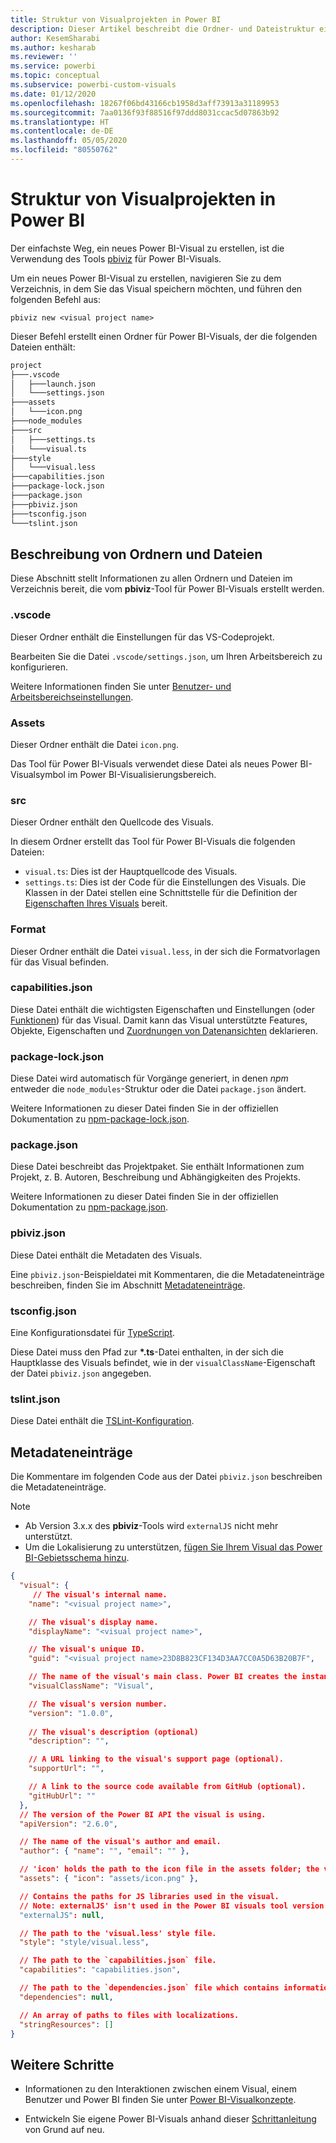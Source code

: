 ```yaml
---
title: Struktur von Visualprojekten in Power BI
description: Dieser Artikel beschreibt die Ordner- und Dateistruktur eines Power BI-Visualprojekts.
author: KesemSharabi
ms.author: kesharab
ms.reviewer: ''
ms.service: powerbi
ms.topic: conceptual
ms.subservice: powerbi-custom-visuals
ms.date: 01/12/2020
ms.openlocfilehash: 18267f06bd43166cb1958d3aff73913a31189953
ms.sourcegitcommit: 7aa0136f93f88516f97ddd8031ccac5d07863b92
ms.translationtype: HT
ms.contentlocale: de-DE
ms.lasthandoff: 05/05/2020
ms.locfileid: "80550762"
---
```

# <a name="power-bi-visual-project-structure"></a>Struktur von Visualprojekten in Power BI

Der einfachste Weg, ein neues Power BI-Visual zu erstellen, ist die Verwendung des Tools [pbiviz](https://www.npmjs.com/package/powerbi-visuals-tools) für Power BI-Visuals.

Um ein neues Power BI-Visual zu erstellen, navigieren Sie zu dem Verzeichnis, in dem Sie das Visual speichern möchten, und führen den folgenden Befehl aus:

`pbiviz new <visual project name>`

Dieser Befehl erstellt einen Ordner für Power BI-Visuals, der die folgenden Dateien enthält:

```markdown
project
├───.vscode
│   ├───launch.json
│   └───settings.json
├───assets
│   └───icon.png
├───node_modules
├───src
│   ├───settings.ts
│   └───visual.ts
├───style
│   └───visual.less
├───capabilities.json
├───package-lock.json
├───package.json
├───pbiviz.json
├───tsconfig.json
└───tslint.json
```

## <a name="folder-and-file-description"></a>Beschreibung von Ordnern und Dateien

Diese Abschnitt stellt Informationen zu allen Ordnern und Dateien im Verzeichnis bereit, die vom **pbiviz**-Tool für Power BI-Visuals erstellt werden.  

### <a name="vscode"></a>.vscode

Dieser Ordner enthält die Einstellungen für das VS-Codeprojekt.

Bearbeiten Sie die Datei `.vscode/settings.json`, um Ihren Arbeitsbereich zu konfigurieren.

Weitere Informationen finden Sie unter [Benutzer- und Arbeitsbereichseinstellungen](https://code.visualstudio.com/docs/getstarted/settings).

### <a name="assets"></a>Assets

Dieser Ordner enthält die Datei `icon.png`.

Das Tool für Power BI-Visuals verwendet diese Datei als neues Power BI-Visualsymbol im Power BI-Visualisierungsbereich.

### <a name="src"></a>src

Dieser Ordner enthält den Quellcode des Visuals.

In diesem Ordner erstellt das Tool für Power BI-Visuals die folgenden Dateien:
* `visual.ts`: Dies ist der Hauptquellcode des Visuals.
* `settings.ts`: Dies ist der Code für die Einstellungen des Visuals. Die Klassen in der Datei stellen eine Schnittstelle für die Definition der [Eigenschaften Ihres Visuals](./objects-properties.md#properties) bereit.

### <a name="style"></a>Format

Dieser Ordner enthält die Datei `visual.less`, in der sich die Formatvorlagen für das Visual befinden.

### <a name="capabilitiesjson"></a>capabilities.json

Diese Datei enthält die wichtigsten Eigenschaften und Einstellungen (oder [Funktionen](./capabilities.md)) für das Visual. Damit kann das Visual unterstützte Features, Objekte, Eigenschaften und [Zuordnungen von Datenansichten](./dataview-mappings.md) deklarieren.

### <a name="package-lockjson"></a>package-lock.json

Diese Datei wird automatisch für Vorgänge generiert, in denen *npm* entweder die `node_modules`-Struktur oder die Datei `package.json` ändert.

Weitere Informationen zu dieser Datei finden Sie in der offiziellen Dokumentation zu [npm-package-lock.json](https://docs.npmjs.com/files/package-lock.json).

### <a name="packagejson"></a>package.json

Diese Datei beschreibt das Projektpaket. Sie enthält Informationen zum Projekt, z. B. Autoren, Beschreibung und Abhängigkeiten des Projekts.

Weitere Informationen zu dieser Datei finden Sie in der offiziellen Dokumentation zu [npm-package.json](https://docs.npmjs.com/files/package.json.html).

### <a name="pbivizjson"></a>pbiviz.json

Diese Datei enthält die Metadaten des Visuals.

Eine `pbiviz.json`-Beispieldatei mit Kommentaren, die die Metadateneinträge beschreiben, finden Sie im Abschnitt [Metadateneinträge](#metadata-entries).

### <a name="tsconfigjson"></a>tsconfig.json

Eine Konfigurationsdatei für [TypeScript](https://www.typescriptlang.org/docs/handbook/tsconfig-json.html).

Diese Datei muss den Pfad zur **\*.ts**-Datei enthalten, in der sich die Hauptklasse des Visuals befindet, wie in der `visualClassName`-Eigenschaft der Datei `pbiviz.json` angegeben.

### <a name="tslintjson"></a>tslint.json

Diese Datei enthält die [TSLint-Konfiguration](https://palantir.github.io/tslint/usage/configuration/).

## <a name="metadata-entries"></a>Metadateneinträge

Die Kommentare im folgenden Code aus der Datei `pbiviz.json` beschreiben die Metadateneinträge.

> [!NOTE]
> * Ab Version 3.x.x des **pbiviz**-Tools wird `externalJS` nicht mehr unterstützt.
> * Um die Lokalisierung zu unterstützen, [fügen Sie Ihrem Visual das Power BI-Gebietsschema hinzu](./localization.md).

```json
{
  "visual": {
     // The visual's internal name.
    "name": "<visual project name>",

    // The visual's display name.
    "displayName": "<visual project name>",

    // The visual's unique ID.
    "guid": "<visual project name>23D8B823CF134D3AA7CC0A5D63B20B7F",

    // The name of the visual's main class. Power BI creates the instance of this class to start using the visual in a Power BI report.
    "visualClassName": "Visual",

    // The visual's version number.
    "version": "1.0.0",
    
    // The visual's description (optional)
    "description": "",

    // A URL linking to the visual's support page (optional).
    "supportUrl": "",

    // A link to the source code available from GitHub (optional).
    "gitHubUrl": ""
  },
  // The version of the Power BI API the visual is using.
  "apiVersion": "2.6.0",

  // The name of the visual's author and email.
  "author": { "name": "", "email": "" },

  // 'icon' holds the path to the icon file in the assets folder; the visual's display icon.
  "assets": { "icon": "assets/icon.png" },

  // Contains the paths for JS libraries used in the visual.
  // Note: externalJS' isn't used in the Power BI visuals tool version 3.x.x or higher.
  "externalJS": null,

  // The path to the 'visual.less' style file.
  "style": "style/visual.less",

  // The path to the `capabilities.json` file.
  "capabilities": "capabilities.json",

  // The path to the `dependencies.json` file which contains information about R packages used in R based visuals.
  "dependencies": null,

  // An array of paths to files with localizations.
  "stringResources": []
}
```

## <a name="next-steps"></a>Weitere Schritte

* Informationen zu den Interaktionen zwischen einem Visual, einem Benutzer und Power BI finden Sie unter [Power BI-Visualkonzepte](./power-bi-visuals-concept.md).

* Entwickeln Sie eigene Power BI-Visuals anhand dieser [Schrittanleitung](./custom-visual-develop-tutorial.md) von Grund auf neu.

